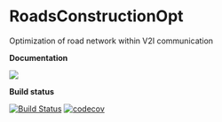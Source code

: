 # RoadsConstructionOpt
Optimization of road network within V2I communication

**Documentation**

[![](https://img.shields.io/badge/docs-latest-blue.svg)](https://OpalskiM.github.io/RoadsConstructionOpt.jl/latest)

**Build status**

[![Build Status](https://travis-ci.org/OpalskiM/RSUOptimization.jl.svg?branch=master)](https://travis-ci.org/OpalskiM/RoadsConstructionOpt.jl)
[![codecov](https://img.shields.io/codecov/c/gh/OpalskiM/RoadsConstructionOpt.jl.svg)](https://codecov.io/gh/OpalskiM/RoadsConstructionOpt.jl)

